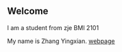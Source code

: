 ## Welcome 
I am a student from zje BMI 2101

My name is Zhang Yingxian.
[webpage](https://c.zju.edu.cn/) 
